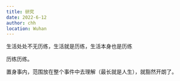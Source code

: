 ```yaml
---
title: 研究
date: 2022-6-12
author: chh
location: Wuhan
---
```


生活处处不无历练，生活就是历练，生活本身也是历练

历练历练。

置身事内，范围放在整个事件中去理解（最长就是人生），就豁然开朗了。
